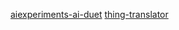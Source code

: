 [aiexperiments-ai-duet](https://github.com/googlecreativelab/aiexperiments-ai-duet)
[thing-translator](https://github.com/dmotz/thing-translator)
